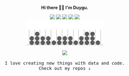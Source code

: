 <div align="center">

  **Hi there 👋🏼 I'm Duygu.**

<div align="center">
  <a href= "https://dduyg.github.io/" target="_blank"><img src="https://img.icons8.com/glyph-neue/32/1A1A1A/domain.png"/></a> <a href= "https://observablehq.com/user/@dduyg" target="_blank"><img width="30" src="https://logo.svgcdn.com/l/observablehq.png"></a> <a href= "https://instagram.com/insert.data" target="_blank"><img width="30" src="https://logo.svgcdn.com/l/instagram-icon.png"/></a> <a href= "https://medium.com/@dduyg" target="_blank"><img src="https://img.icons8.com/fluency-systems-filled/32/null/medium-logo.png"/></a> <a href= "https://ko-fi.com/dduyg" target="_blank"><img src="https://img.icons8.com/pastel-glyph/31/000000/like--v1.png"/></a>

</div> 
 
<img width="250" src="bins-and-balls.gif"> 

![](https://komarev.com/ghpvc/?username=dduyg&color=98473E)

<samp>I love creating new things with data and code. <br> Check out my repos ↓</samp>

</div>
